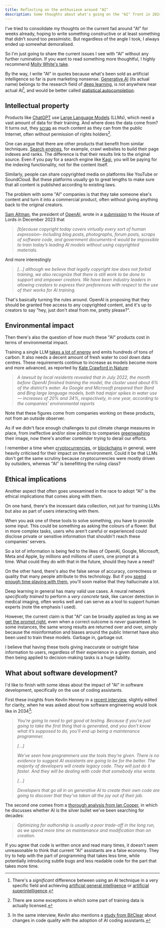 ```yaml
---
title: Reflecting on the enthusiasm around "AI"
description: Some thoughts about what's going on the "AI" front in 2024, based on what I've learned from other people and my own experience.
---
```


<!--more-->

I've tried to consolidate my thoughts on the current fad around "AI" for weeks already, hoping to write something constructive or at least something that didn’t sound too pessimistic. But regardless of the angle I took, I always ended up somewhat demoralised.

So I'm just going to share the current issues I see with "AI" without any further rumination. If you want to read something more thoughtful, I highly recommend [Molly White's take](https://www.citationneeded.news/ai-isnt-useless/).

By the way, I write "AI" in quotes because what's been sold as artificial intelligence so far is pure marketing nonsense. [Generative AI](https://en.wikipedia.org/wiki/Generative_artificial_intelligence) (its actual name) belongs to the research field of [deep learning](https://en.wikipedia.org/wiki/Deep_learning), is not anywhere near actual AI[^1], and would be better called [statistical autocompletion](https://mastodon.social/@thomasfuchs@hachyderm.io/113125426967682488).

## Intellectual property
Products like [ChatGPT](https://chatgpt.com) use [Large Language Models](https://en.wikipedia.org/wiki/Large_language_model) (LLMs), which need a vast amount of data for their training. And where does the data come from? It turns out, they [scrap](https://en.wikipedia.org/wiki/Web_scraping) as much content as they can from the public Internet, often without permission of rights holders[^2].

One can argue that there are other products that benefit from similar techniques. [Search engines](https://en.wikipedia.org/wiki/Search_engine_(computing)), for example, crawl websites to build their page indexes and ranks. The difference is that their results link to the original source. Even if you pay for a search engine like [Kagi](https://kagi.com/), you will be paying for the indexing functionality, not for the content itself.

Similarly, people can share copyrighted media on platforms like YouTube or SoundCloud. But these platforms usually go to great lengths to make sure that all content is published according to existing laws.

The problem with some "AI" companies is that they take someone else's content and turn it into a commercial product, often without giving anything back to the original creators.

[Sam Altman](https://en.wikipedia.org/wiki/Sam_Altman), the president of [OpenAI](http://openai.com), wrote in a [submission](https://committees.parliament.uk/writtenevidence/126981/pdf/) to the House of Lords in December 2023 that

> _[b]ecause copyright today covers virtually every sort of human expression– including blog posts, photographs, forum posts, scraps of software code, and government documents–it would be impossible to train today’s leading AI models without using copyrighted materials._

And more interestingly

> _[…] although we believe that legally copyright law does not forbid training, we also recognize that there is still work to be done to support and empower creators. We have been industry leaders in allowing creators to express their preferences with respect to the use of their works for AI training._

That's basically turning the rules around. OpenAI is proposing that they should be granted free access to any copyrighted content, and it's up to creators to say "hey, just don't steal from me, pretty please?".

## Environmental impact
Then there's also the question of how much these "AI" products cost in terms of environmental impact.

Training a single LLM [takes a lot of energy](https://www.scientificamerican.com/article/the-ai-boom-could-use-a-shocking-amount-of-electricity/) and emits hundreds of tons of carbon. It also needs a decent amount of fresh water to cool down data centres. These requirements continue to increase as models become more and more advanced, as reported by [Kate Crawford in Nature](https://www.nature.com/articles/d41586-024-00478-x):

> _A lawsuit by local residents revealed that in July 2022, the month before OpenAI finished training the model, the cluster used about 6% of the district’s water. As Google and Microsoft prepared their Bard and Bing large language models, both had major spikes in water use — increases of 20% and 34%, respectively, in one year, according to the companies’ environmental reports_

Note that these figures come from companies working on these products, not from an outside observer.

As if we didn't face enough challenges to put climate change measures in place, from ineffective and/or slow politics to companies [greenwashing](https://en.wikipedia.org/wiki/Greenwashing) their image, now there's another contender trying to derail our efforts.

I remember a time when [cryptocurrencies](https://en.wikipedia.org/wiki/Cryptocurrency), or [blockchains](https://en.wikipedia.org/wiki/Blockchain) in general, were heavily criticised for their impact on the environment. Could it be that LLMs don't get the same scrutiny because cryptocurrencies were mostly driven by outsiders, whereas "AI" is benefitting the ruling class?

## Ethical implications
Another aspect that often goes unexamined in the race to adopt "AI" is the ethical implications that comes along with them.

On one hand, there's the incessant data collection, not just for training LLMs but also as part of users interacting with them.

When you ask one of these tools to solve something, you have to provide some input. This could be something as asking the colours of a flower. But in more complex tasks, users who aren't careful or experienced could disclose private or sensitive information that shouldn't reach these companies' servers.

So a lot of information is being fed to the likes of OpenAI, Google, Microsoft, Meta and Apple, by millions and millions of users, one prompt at a time. What could they do with that in the future, should they have a need?

On the other hand, there's also the false sense of accuracy, correctness or quality that many people attribute to this technology. But if you [spend enough time playing with them](/2024/06/01/quick-notes-on-using-github-copilot-with-xcode/), you'll soon realise that they hallucinate a lot.

Deep learning in general has many valid use cases. A neural network _specifically trained_ to perform a _very concrete_ task, like cancer detection in medical imaging, often works well and can serve as a tool to support human experts (note the emphasis I used).

However, the current claim is that "AI" can be broadly applied as long as we [get the prompt right](https://en.wikipedia.org/wiki/Prompt_engineering), even when a correct outcome is _never_ guaranteed. In some instances, the same wrong results are returned over and over, simply because the misinformation and biases around the public Internet have also been used to train these models. Garbage in, garbage out.

I believe that having these tools giving inaccurate or outright false information to users, regardless of their experience in a given domain, and then being applied to decision-making tasks is a huge liability.

## What about software development?
I'd like to finish with some ideas about the impact of "AI" in software development, specifically on the use of coding assistants.

First these insights from Kevlin Henney in a [recent interview](https://www.youtube.com/watch?v=B7Mbpbk_lnw), slightly edited for clarity, when he was asked about how software engineering would look like in 2034[^3]:

> _You’re going to need to get good at testing. Because if you’re just going to take the first thing that is generated, and you don’t know what it’s supposed to do, you'll end up being a maintenance programmer._
>
> _[…]_
>
> _We've seen how programmers use the tools they're given. There is no evidence to suggest AI assistants are going to be for the better. The majority of developers will create legacy code. They will just do it faster. And they will be dealing with code that somebody else wrote._
>
> _[…]_
>
> _Developers that go all in on generative AI to create their own code are going to discover that they've taken all the joy out of their job._

The second one comes from a [thorough analysis from Ian Cooper](https://ian-cooper.writeas.com/is-ai-a-silver-bullet), in which he discusses whether AI is the silver bullet we've been searching for decades:

> _Optimizing for authorship is usually a poor trade-off in the long run, as we spend more time on maintenance and modification than on creation._

If you agree that code is written once and read many times, it doesn't seem unreasonable to think that current "AI" assistants are a false economy. They try to help with the part of programming that takes less time, while potentially introducing subtle bugs and less readable code for the part that takes more time.

[^1]: There's a _significant_ difference between using an AI technique in a very specific field and achieving [artificial general intelligence](https://en.wikipedia.org/wiki/Artificial_general_intelligence) or [artificial superintelligence](https://en.wikipedia.org/wiki/Superintelligence#Feasibility_of_artificial_superintelligence).
[^2]: There are some exceptions in which some part of training data is actually licensed.
[^3]: In the same interview, Kevlin also mentions a [study from BitClear](https://www.gitclear.com/coding_on_copilot_data_shows_ais_downward_pressure_on_code_quality) about changes in code quality with the adoption of AI coding assistants.

